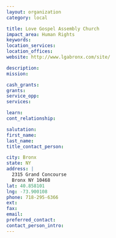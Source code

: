 ```yaml
---
layout: organization
category: local

title: Love Gospel Assembly Church
impact_area: Human Rights
keywords: 
location_services: 
location_offices: 
website: http://www.lgabronx.com/site/

description: 
mission: 

cash_grants: 
grants: 
service_opp: 
services: 

learn: 
cont_relationship: 

salutation: 
first_name: 
last_name: 
title_contact_person: 

city: Bronx
state: NY
address: |
  2315 Grand Concourse  
  Bronx NY 10468
lat: 40.858101
lng: -73.900108
phone: 718-295-6366
ext: 
fax: 
email: 
preferred_contact: 
contact_person_intro: 
---
```


